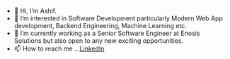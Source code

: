 - 👋 Hi, I’m Ashif.
- 👀 I’m interested in Software Development particularly Modern Web App development, Backend Engineering, Machine Learning etc.
- 🌱 I’m currently working as a Senior Software Engineer at Enosis Solutions but also open to any new exciting opportunities.
- 📫 How to reach me ...[LinkedIn](https://www.linkedin.com/in/md-ashif/)

<!---
mdashif313/mdashif313 is a ✨ special ✨ repository because its `README.md` (this file) appears on your GitHub profile.
You can click the Preview link to take a look at your changes.
--->

